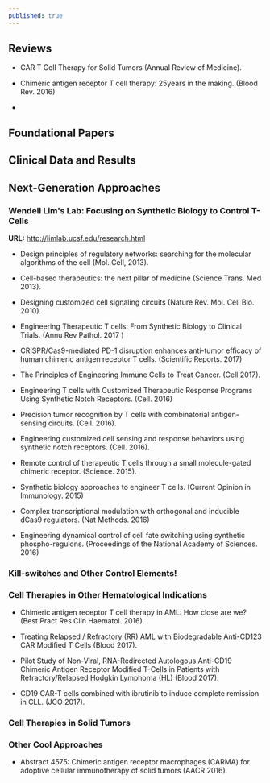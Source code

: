 ```yaml
---
published: true
---
```



## Reviews

- CAR T Cell Therapy for Solid Tumors (Annual Review of Medicine). 

- Chimeric antigen receptor T cell therapy: 25years in the making. (Blood Rev. 2016)

- 


## Foundational Papers



## Clinical Data and Results 



## Next-Generation Approaches


### Wendell Lim's Lab: Focusing on Synthetic Biology to Control T-Cells

**URL:** http://limlab.ucsf.edu/research.html

- Design principles of regulatory networks: searching for the molecular algorithms of the cell (Mol. Cell, 2013).

- Cell-based therapeutics: the next pillar of medicine (Science Trans. Med 2013).

- Designing customized cell signaling circuits (Nature Rev. Mol. Cell Bio. 2010).

- Engineering Therapeutic T cells: From Synthetic Biology to Clinical Trials. (Annu Rev Pathol. 2017 )

- CRISPR/Cas9-mediated PD-1 disruption enhances anti-tumor efficacy of human chimeric antigen receptor T cells. (Scientific Reports. 2017)

- The Principles of Engineering Immune Cells to Treat Cancer. (Cell 2017).

- Engineering T cells with Customized Therapeutic Response Programs Using Synthetic Notch Receptors. (Cell. 2016)

- Precision tumor recognition by T cells with combinatorial antigen-sensing circuits. (Cell. 2016).

- Engineering customized cell sensing and response behaviors using synthetic notch receptors. (Cell. 2016). 

- Remote control of therapeutic T cells through a small molecule-gated chimeric receptor. (Science. 2015).

- Synthetic biology approaches to engineer T cells. (Current Opinion in Immunology. 2015)

- Complex transcriptional modulation with orthogonal and inducible dCas9 regulators. (Nat Methods. 2016)

- Engineering dynamical control of cell fate switching using synthetic phospho-regulons. (Proceedings of the National Academy of Sciences. 2016)


### Kill-switches and Other Control Elements!

### Cell Therapies in Other Hematological Indications

- Chimeric antigen receptor T cell therapy in AML: How close are we? (Best Pract Res Clin Haematol. 2016). 

- Treating Relapsed / Refractory (RR) AML with Biodegradable Anti-CD123 CAR Modified T Cells (Blood 2017).

- Pilot Study of Non-Viral, RNA-Redirected Autologous Anti-CD19 Chimeric Antigen Receptor Modified T-Cells in Patients with Refractory/Relapsed Hodgkin Lymphoma (HL) (Blood 2017). 

- CD19 CAR-T cells combined with ibrutinib to induce complete remission in CLL. (JCO 2017).




### Cell Therapies in Solid Tumors


### Other Cool Approaches

- Abstract 4575: Chimeric antigen receptor macrophages (CARMA) for adoptive cellular immunotherapy of solid tumors (AACR 2016).



